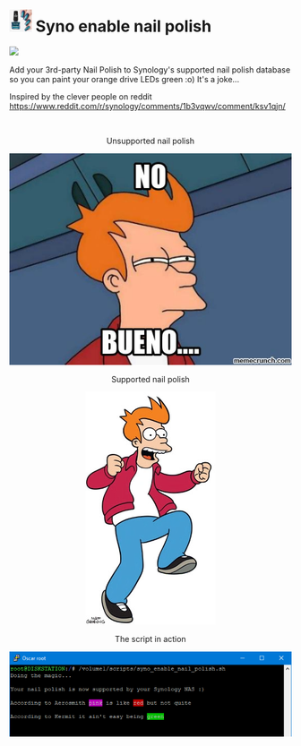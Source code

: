# <img src="green.jpg" width="40"> Syno enable nail polish

<a href="https://hits.seeyoufarm.com"><img src="https://hits.seeyoufarm.com/api/count/incr/badge.svg?url=https%3A%2F%2Fgithub.com%2F007revad%2FSyno_enable_nail_polish&count_bg=%2379C83D&title_bg=%23555555&icon=&icon_color=%23E7E7E7&title=views&edge_flat=false"/></a>

Add your 3rd-party Nail Polish to Synology's supported nail polish database so you can paint your orange drive LEDs green :o)
It's a joke...<br>

Inspired by the clever people on reddit https://www.reddit.com/r/synology/comments/1b3vqwv/comment/ksv1qjn/

<br>

<p align="center">Unsupported nail polish</p>
<p align="center"><img src="no_bueno.jpg"></p>

<p align="center">Supported nail polish</p>
<p align="center"><img src="happy.webp"></p>

<p align="center">The script in action</p>
<p align="center"><img src="script.png"></p>


